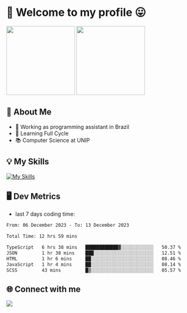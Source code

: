 # 🎉 Welcome to my profile 😛

<div>
  <img height="180em" src="https://github-readme-stats.vercel.app/api?username=VinicciusSantos&show_icons=true&icon_color=fff&include_all_commits=true&count_private=true&bg_color=30,000,000&title_color=fff&text_color=fff"/>
  <img height="180em" src="https://github-readme-stats.vercel.app/api/top-langs/?username=VinicciusSantos&langs_count=8&layout=compact&include_all_commits=true&count_private=true&bg_color=30,000,000&title_color=fff&text_color=fff"/>
</div>

## 📖 About Me
- 🔭 Working as programming assistant in Brazil
- 🌱 Learning Full Cycle
- 📚 Computer Science at UNIP

## 💡 My Skills

[![My Skills](https://skills.thijs.gg/icons?i=angular,react,styledcomponents,jest,html,css,sass,bootstrap,ts,js,go,nodejs,express,nestjs,git,c,py,postgres,mysql,sqlite,docker,graphql)](https://github.com/VinicciusSantos)

## 🖥️ Dev Metrics

- last 7 days coding time:

<!--START_SECTION:waka-->

```txt
From: 06 December 2023 - To: 13 December 2023

Total Time: 12 hrs 59 mins

TypeScript   6 hrs 38 mins   ████████████▓░░░░░░░░░░░░   50.37 %
JSON         1 hr 38 mins    ███░░░░░░░░░░░░░░░░░░░░░░   12.51 %
HTML         1 hr 6 mins     ██░░░░░░░░░░░░░░░░░░░░░░░   08.46 %
JavaScript   1 hr 4 mins     ██░░░░░░░░░░░░░░░░░░░░░░░   08.14 %
SCSS         43 mins         █▒░░░░░░░░░░░░░░░░░░░░░░░   05.57 %
```

<!--END_SECTION:waka-->

## 🌐 Connect with me

<a href="https://www.linkedin.com/in/vinicius-guedes-b817aa223/"><img src="https://img.shields.io/badge/LinkedIn-0077B5?style=for-the-badge&logo=linkedin&logoColor=white"/></a>

